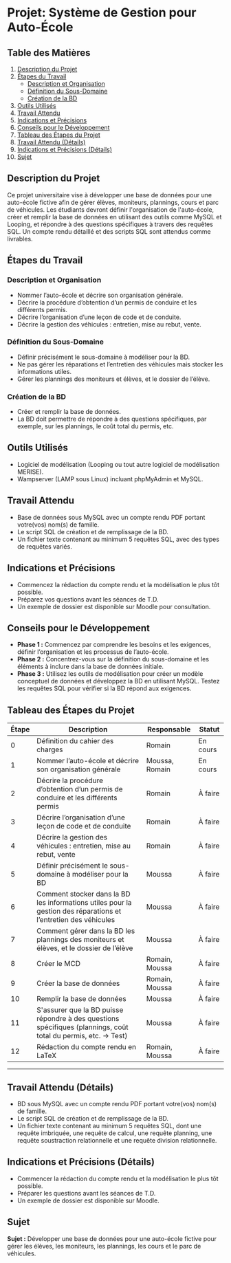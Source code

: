 # Projet: Système de Gestion pour Auto-École


## Table des Matières
1. [Description du Projet](#description-du-projet)
2. [Étapes du Travail](#étapes-du-travail)
   - [Description et Organisation](#description-et-organisation)
   - [Définition du Sous-Domaine](#définition-du-sous-domaine)
   - [Création de la BD](#création-de-la-bd)
3. [Outils Utilisés](#outils-utilisés)
4. [Travail Attendu](#travail-attendu)
5. [Indications et Précisions](#indications-et-précisions)
6. [Conseils pour le Développement](#conseils-pour-le-développement)
7. [Tableau des Étapes du Projet](#tableau-des-étapes-du-projet)
8. [Travail Attendu (Détails)](#travail-attendu-détails)
9. [Indications et Précisions (Détails)](#indications-et-précisions-détails)
10. [Sujet](#sujet)


## Description du Projet
Ce projet universitaire vise à développer une base de données pour une auto-école fictive afin de gérer élèves, moniteurs, plannings, cours et parc de véhicules. Les étudiants devront définir l'organisation de l'auto-école, créer et remplir la base de données en utilisant des outils comme MySQL et Looping, et répondre à des questions spécifiques à travers des requêtes SQL. Un compte rendu détaillé et des scripts SQL sont attendus comme livrables.

## Étapes du Travail
### Description et Organisation
- Nommer l’auto-école et décrire son organisation générale.
- Décrire la procédure d’obtention d’un permis de conduire et les différents permis.
- Décrire l’organisation d’une leçon de code et de conduite.
- Décrire la gestion des véhicules : entretien, mise au rebut, vente.

### Définition du Sous-Domaine
- Définir précisément le sous-domaine à modéliser pour la BD.
- Ne pas gérer les réparations et l’entretien des véhicules mais stocker les informations utiles.
- Gérer les plannings des moniteurs et élèves, et le dossier de l’élève.

### Création de la BD
- Créer et remplir la base de données.
- La BD doit permettre de répondre à des questions spécifiques, par exemple, sur les plannings, le coût total du permis, etc.

## Outils Utilisés
- Logiciel de modélisation (Looping ou tout autre logiciel de modélisation MERISE).
- Wampserver (LAMP sous Linux) incluant phpMyAdmin et MySQL.

## Travail Attendu
- Base de données sous MySQL avec un compte rendu PDF portant votre(vos) nom(s) de famille.
- Le script SQL de création et de remplissage de la BD.
- Un fichier texte contenant au minimum 5 requêtes SQL, avec des types de requêtes variés.

## Indications et Précisions
- Commencez la rédaction du compte rendu et la modélisation le plus tôt possible.
- Préparez vos questions avant les séances de T.D.
- Un exemple de dossier est disponible sur Moodle pour consultation.

## Conseils pour le Développement
- **Phase 1 :** Commencez par comprendre les besoins et les exigences, définir l’organisation et les processus de l’auto-école.
- **Phase 2 :** Concentrez-vous sur la définition du sous-domaine et les éléments à inclure dans la base de données initiale.
- **Phase 3 :** Utilisez les outils de modélisation pour créer un modèle conceptuel de données et développez la BD en utilisant MySQL. Testez les requêtes SQL pour vérifier si la BD répond aux exigences.
 
## Tableau des Étapes du Projet

| Étape | Description | Responsable | Statut |
|-------|-------------|-------------|--------|
| 0 | Définition du cahier des charges | Romain | En cours |
| 1 | Nommer l’auto-école et décrire son organisation générale | Moussa, Romain | En cours |
| 2 | Décrire la procédure d’obtention d’un permis de conduire et les différents permis | Romain | À faire |
| 3 | Décrire l’organisation d’une leçon de code et de conduite | Romain | À faire |
| 4 | Décrire la gestion des véhicules : entretien, mise au rebut, vente |  Romain | À faire |
| 5 | Définir précisément le sous-domaine à modéliser pour la BD | Moussa | À faire |
| 6 | Comment stocker dans la BD les informations utiles pour la gestion des réparations et l’entretien des véhicules | Moussa | À faire |
| 7 | Comment gérer dans la BD les plannings des moniteurs et élèves, et le dossier de l’élève | Moussa | À faire |
| 8 | Créer le MCD | Romain, Moussa | À faire |
| 9 | Créer la base de données | Romain, Moussa | À faire |
| 10 | Remplir la base de données | Moussa | À faire |
| 11 | S'assurer que la BD puisse répondre à des questions spécifiques (plannings, coût total du permis, etc. -> Test) | Moussa | À faire |
| 12 | Rédaction du compte rendu en LaTeX | Romain, Moussa | À faire |

___

## Travail Attendu (Détails)
- BD sous MySQL avec un compte rendu PDF portant votre(vos) nom(s) de famille.
- Le script SQL de création et de remplissage de la BD.
- Un fichier texte contenant au minimum 5 requêtes SQL, dont une requête imbriquée, une requête de calcul, une requête planning, une requête soustraction relationnelle et une requête division relationnelle.

## Indications et Précisions (Détails)
- Commencer la rédaction du compte rendu et la modélisation le plus tôt possible.
- Préparer les questions avant les séances de T.D.
- Un exemple de dossier est disponible sur Moodle.

## Sujet
**Sujet :** Développer une base de données pour une auto-école fictive pour gérer les élèves, les moniteurs, les plannings, les cours et le parc de véhicules.


